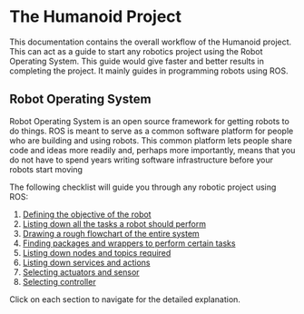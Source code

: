 # The Humanoid Project
This documentation contains the overall workflow of the Humanoid project. This can act as a guide to start any robotics project using the Robot Operating System. This guide would give faster and better results in completing the project. It mainly guides in programming robots using ROS.  

## Robot Operating System
Robot Operating System is an open source framework for getting robots to do things. ROS is meant to serve as a common software platform for people who are building and using robots. This common platform lets people share code and ideas more readily and, perhaps more importantly, means that you do not have to spend years writing software infrastructure before your robots start moving

The following checklist will guide you through any robotic project using ROS:
1. [Defining the objective of the robot](docs/objective.md)
2. [Listing down all the tasks a robot should perform](docs/tasks.md)
 3. [Drawing a rough flowchart of the entire system](docs/flowchart.md)
 4. [Finding packages and wrappers to perform certain tasks](docs/pack_wrap.md)
 5. [Listing down nodes and topics required](docs/nodes.md)
 6. [Listing down services and actions](docs/services.md)
 7. [Selecting actuators and sensor](docs/actuators.md)
 8. [Selecting controller](docs/controller.md)

Click on each section to navigate for the detailed explanation. 



 

<!--stackedit_data:
eyJoaXN0b3J5IjpbLTg4MTY1NTIzLDE4MDY4OTQxMCwtMTIzMT
AyNTI2XX0=
-->
